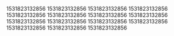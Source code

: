 1531823132856
1531823132856
1531823132856
1531823132856
1531823132856
1531823132856
1531823132856
1531823132856
1531823132856
1531823132856
1531823132856
1531823132856
1531823132856
1531823132856
1531823132856